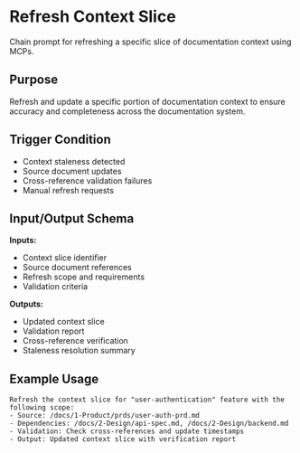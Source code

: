 # Refresh Context Slice

Chain prompt for refreshing a specific slice of documentation context using MCPs.

## Purpose

Refresh and update a specific portion of documentation context to ensure accuracy and completeness across the documentation system.

## Trigger Condition

- Context staleness detected
- Source document updates
- Cross-reference validation failures
- Manual refresh requests

## Input/Output Schema

**Inputs:**
- Context slice identifier
- Source document references
- Refresh scope and requirements
- Validation criteria

**Outputs:**
- Updated context slice
- Validation report
- Cross-reference verification
- Staleness resolution summary

## Example Usage

```
Refresh the context slice for "user-authentication" feature with the following scope:
- Source: /docs/1-Product/prds/user-auth-prd.md
- Dependencies: /docs/2-Design/api-spec.md, /docs/2-Design/backend.md
- Validation: Check cross-references and update timestamps
- Output: Updated context slice with verification report
```